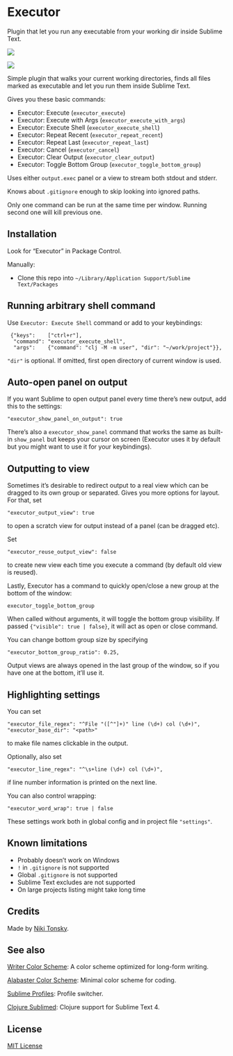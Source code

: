 # Executor

Plugin that let you run any executable from your working dir inside Sublime Text.

![](./screenshots/commands.png)

![](./screenshots/run.png)

Simple plugin that walks your current working directories, finds all files marked as executable and let you run them inside Sublime Text.

Gives you these basic commands:

- Executor: Execute (`executor_execute`)
- Executor: Execute with Args (`executor_execute_with_args`)
- Executor: Execute Shell (`executor_execute_shell`)
- Executor: Repeat Recent (`executor_repeat_recent`)
- Executor: Repeat Last (`executor_repeat_last`)
- Executor: Cancel (`executor_cancel`)
- Executor: Clear Output (`executor_clear_output`)
- Executor: Toggle Bottom Group (`executor_toggle_bottom_group`)

Uses either `output.exec` panel or a view to stream both stdout and stderr.

Knows about `.gitignore` enough to skip looking into ignored paths.

Only one command can be run at the same time per window. Running second one will kill previous one.

## Installation

Look for “Executor” in Package Control.

Manually:

- Clone this repo into `~/Library/Application Support/Sublime Text/Packages`

## Running arbitrary shell command

Use `Executor: Execute Shell` command or add to your keybindings:

```
 {"keys":    ["ctrl+r"],
  "command": "executor_execute_shell",
  "args":    {"command": "clj -M -m user", "dir": "~/work/project"}},
```

`"dir"` is optional. If omitted, first open directory of current window is used.

## Auto-open panel on output

If you want Sublime to open output panel every time there’s new output, add this to the settings:

```
"executor_show_panel_on_output": true
```

There’s also a `executor_show_panel` command that works the same as built-in `show_panel` but keeps your cursor on screen (Executor uses it by default but you might want to use it for your keybindings).

## Outputting to view

Sometimes it’s desirable to redirect output to a real view which can be dragged to its own group or separated. Gives you more options for layout. For that, set

```
"executor_output_view": true
```

to open a scratch view for output instead of a panel (can be dragged etc).

Set

```
"executor_reuse_output_view": false
```

to create new view each time you execute a command (by default old view is reused).

Lastly, Executor has a command to quickly open/close a new group at the bottom of the window:

```
executor_toggle_bottom_group
```

When called without arguments, it will toggle the bottom group visibility. If passed `{"visible": true | false}`, it will act as open or close command.

You can change bottom group size by specifying

```
"executor_bottom_group_ratio": 0.25,
```

Output views are always opened in the last group of the window, so if you have one at the bottom, it’ll use it.

## Highlighting settings

You can set

```
"executor_file_regex": "^File "([^"]+)" line (\d+) col (\d+)",
"executor_base_dir": "<path>"
```

to make file names clickable in the output.

Optionally, also set

```
"executor_line_regex": "^\s+line (\d+) col (\d+)",
```

if line number information is printed on the next line.

You can also control wrapping:

```
"executor_word_wrap": true | false
```

These settings work both in global config and in project file `"settings"`.

## Known limitations

- Probably doesn’t work on Windows
- `!` in `.gitignore` is not supported
- Global `.gitignore` is not supported
- Sublime Text excludes are not supported
- On large projects listing might take long time

## Credits

Made by [Niki Tonsky](https://twitter.com/nikitonsky).

## See also

[Writer Color Scheme](https://github.com/tonsky/sublime-scheme-writer): A color scheme optimized for long-form writing.

[Alabaster Color Scheme](https://github.com/tonsky/sublime-scheme-alabaster): Minimal color scheme for coding.

[Sublime Profiles](https://github.com/tonsky/sublime-profiles): Profile switcher.

[Clojure Sublimed](https://github.com/tonsky/clojure-sublimed):  Clojure support for Sublime Text 4.

## License

[MIT License](./LICENSE.txt)

